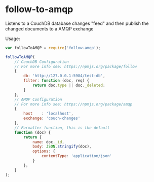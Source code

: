 follow-to-amqp
===========

Listens to a CouchDB database changes "feed" and then publish the changed documents to a AMQP exchange

Usage:
```javascript
var followToAMQP = require('follow-amqp');

followToAMQP(
	// CouchDB Configuration
	// For more info see: https://npmjs.org/package/follow
	{
		db: 'http://127.0.0.1:5984/test-db',
		filter: function (doc, req) {
			return doc.type || doc._deleted;
		}
	},
	// AMQP Configuration
	// For more info see: https://npmjs.org/package/amqp
	{
		host	: 'localhost',
		exchange: 'couch-changes'
	},
	// Formatter function, this is the default 
	function (doc) {
		return {
			name: doc._id,
			body: JSON.stringify(doc),
			options: {
				contentType: 'application/json'
			}
		};
	}
);
```
